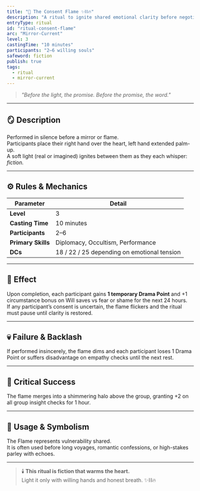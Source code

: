 ```yaml
---
title: "🔮 The Consent Flame ✨⛓️🔥"
description: "A ritual to ignite shared emotional clarity before negotiation or voyage."
entryType: ritual
id: "ritual-consent-flame"
arc: "Mirror-Current"
level: 3
castingTime: "10 minutes"
participants: "2–6 willing souls"
safeword: fiction
publish: true
tags:
  - ritual
  - mirror-current
---
```


> *"Before the light, the promise. Before the promise, the word."*  

---

## 🪞 Description  

Performed in silence before a mirror or flame.  
Participants place their right hand over the heart, left hand extended palm-up.  
A soft light (real or imagined) ignites between them as they each whisper: *fiction.*  

---

## ⚙️ Rules & Mechanics  

| Parameter | Detail |
|------------|--------|
| **Level** | 3 |
| **Casting Time** | 10 minutes |
| **Participants** | 2–6 |
| **Primary Skills** | Diplomacy, Occultism, Performance |
| **DCs** | 18 / 22 / 25 depending on emotional tension |

---

## 💫 Effect  

Upon completion, each participant gains **1 temporary Drama Point** and +1 circumstance bonus on Will saves vs fear or shame for the next 24 hours.  
If any participant’s consent is uncertain, the flame flickers and the ritual must pause until clarity is restored.  

---

## 💀 Failure & Backlash  

If performed insincerely, the flame dims and each participant loses 1 Drama Point or suffers disadvantage on empathy checks until the next rest.  

---

## 🌈 Critical Success  

The flame merges into a shimmering halo above the group, granting +2 on all group insight checks for 1 hour.  

---

## 🧩 Usage & Symbolism  

The Flame represents vulnerability shared.  
It is often used before long voyages, romantic confessions, or high-stakes parley with echoes.  

---

> 🕯️ **This ritual is fiction that warms the heart.**  
> Light it only with willing hands and honest breath. ✨⛓️🔥
